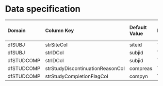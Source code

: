 # Data specification

|**Domain** |**Column Key**                   |**Default Value** |**Required?** |**Accept NA/Empty Values?** |**Require Unique Values?** |
|:----------|:--------------------------------|:-----------------|:-------------|:---------------------------|:--------------------------|
|dfSUBJ     |strSiteCol                       |siteid            |TRUE          |FALSE                       |FALSE                      |
|dfSUBJ     |strIDCol                         |subjid            |TRUE          |FALSE                       |TRUE                       |
|dfSTUDCOMP |strIDCol                         |subjid            |TRUE          |FALSE                       |FALSE                      |
|dfSTUDCOMP |strStudyDiscontinuationReasonCol |compreas          |TRUE          |TRUE                        |FALSE                      |
|dfSTUDCOMP |strStudyCompletionFlagCol        |compyn            |TRUE          |TRUE                        |FALSE                      |

